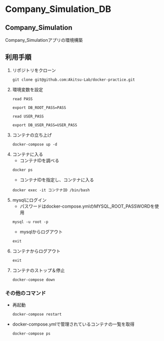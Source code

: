 # Company_Simulation_DB

## Company_Simulation
Company_Simulationアプリの環境構築
## 利用手順
1. リポジトリをクローン
    ```shell
   git clone git@github.com:Akitsu-Lab/docker-practice.git
    ```
2. 環境変数を設定
   ```shell
   read PASS
   ```
   ```shell
   export DB_ROOT_PASS=PASS
   ```
   ```shell
   read USER_PASS
   ```
   ```shell
   export DB_USER_PASS=USER_PASS
   ```
3. コンテナの立ち上げ
    ```shell
    docker-compose up -d
    ```
3. コンテナに入る
    - コンテナIDを調べる
    ```shell
    docker ps 
    ```
    - コンテナIDを指定し、コンテナに入る
    ```shell
    docker exec -it コンテナID /bin/bash
    ```
4. mysqlにログイン
    - パスワードはdocker-compose.ymlのMYSQL_ROOT_PASSWORDを使用
    ```shell
    mysql -u root -p
    ```
    - mysqlからログアウト
    ```shell
    exit
    ```
5. コンテナからログアウト
    ```shell
    exit
    ```
6. コンテナのストップ＆停止
    ```shell
    docker-compose down
    ```

### その他のコマンド
- 再起動
    ```shell
    docker-compose restart
    ```
- docker-compose.ymlで管理されているコンテナの一覧を取得
    ```shell
    docker-compose ps
    ```
